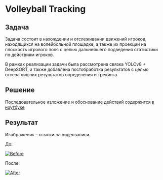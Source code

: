 # Volleyball Tracking

## Задача

Задача состоит в нахождении и отслеживании движений игроков, находящихся на волейбольной площадке, а также их проекции на плоскость игрового поля с целью дальнейшего подведения статистики по действиям игроков. 

В рамках реализации задачи была рассмотрена связка YOLOv8 + DeepSORT, а также добавлена постобработка результатов с целью отсева лишних результатов определения и трекинга.

## Решение

Последовательное изложение и обоснование действий содержится [в ноутбуке](https://fleyderer.github.io/VolleyballTracking/)

## Результат

Изображения – ссылки на видеозаписи.

До: 

[![Before](https://img.youtube.com/vi/Wn8YFHkc-XI/hqdefault.jpg)](https://www.youtube.com/watch?v=Wn8YFHkc-XI)

После:

[![After](https://img.youtube.com/vi/dmlEw_pnAT0/hqdefault.jpg)](https://www.youtube.com/watch?v=dmlEw_pnAT0)
